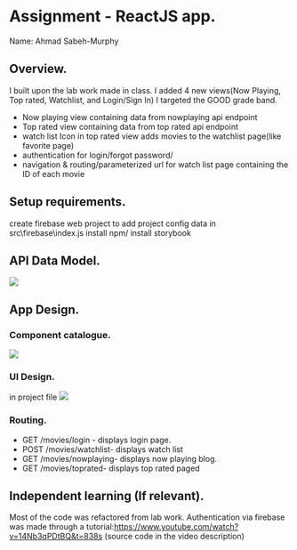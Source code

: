 # Assignment - ReactJS app.

Name: Ahmad Sabeh-Murphy

## Overview.


I built upon the lab work made in class. 
I added 4 new views(Now Playing, Top rated, Watchlist, and Login/Sign In)
I targeted the GOOD grade band.

 
 + Now playing view containing data from nowplaying api endpoint
 + Top rated view containing data from top rated api endpoint
 + watch list Icon in top rated view adds movies to the watchlist page(like favorite page)
 + authentication for login/forgot password/
 + navigation & routing/parameterized url for watch list page containing the ID of each movie

## Setup requirements.

create firebase web project to add project config data in src\firebase\index.js
install npm/ install storybook

## API Data Model.

![][model]

## App Design.

### Component catalogue.

![][stories]

### UI Design.

in project file
![][view]

### Routing.



+ GET /movies/login - displays login page.
+ POST /movies/watchlist- displays watch list
+ GET /movies/nowplaying- displays now playing blog.
+ GET /movies/toprated- displays top rated paged

## Independent learning (If relevant).

Most of the code was refactored from lab work.
Authentication via firebase was made through a tutorial:https://www.youtube.com/watch?v=14Nb3qPDtBQ&t=838s
(source code in the video description)


[model]: ./data.jpg
[view]: ./toprated.JPG
[stories]: ./storybook.png